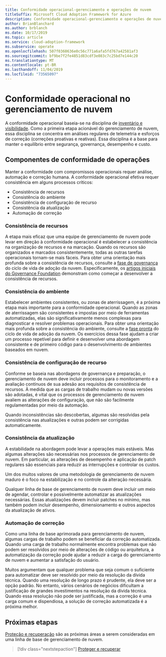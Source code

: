 ```yaml
---
title: Conformidade operacional-gerenciamento e operações de nuvem
titleSuffix: Microsoft Cloud Adoption Framework for Azure
description: Conformidade operacional-gerenciamento e operações de nuvem
author: BrianBlanchard
ms.author: brblanch
ms.date: 10/17/2019
ms.topic: article
ms.service: cloud-adoption-framework
ms.subservice: operate
ms.openlocfilehash: 507f0360636e0c56c771a6afa5fd767a42581af3
ms.sourcegitcommit: bf9be7f2fe4851d83cdf3e083c7c25bd7e144c20
ms.translationtype: MT
ms.contentlocale: pt-BR
ms.lasthandoff: 11/04/2019
ms.locfileid: "73565097"
---
```

# <a name="operational-compliance-in-cloud-management"></a>Conformidade operacional no gerenciamento de nuvem

A conformidade operacional baseia-se na disciplina de [inventário e visibilidade](./inventory.md). Como a primeira etapa acionável do gerenciamento de nuvem, essa disciplina se concentra em análises regulares de telemetria e esforços de correção (correções proativas e reativas). Essa disciplina é a base para manter o equilíbrio entre segurança, governança, desempenho e custo.

## <a name="components-of-operations-compliance"></a>Componentes de conformidade de operações

Manter a conformidade com compromissos operacionais requer análise, automação e correção humana. A conformidade operacional efetiva requer consistência em alguns processos críticos:

- Consistência de recursos
- Consistência do ambiente
- Consistência de configuração de recurso
- Consistência da atualização
- Automação de correção

### <a name="resource-consistency"></a>Consistência de recursos

A etapa mais eficaz que uma equipe de gerenciamento de nuvem pode levar em direção à conformidade operacional é estabelecer a consistência na organização de recursos e na marcação. Quando os recursos são organizados e marcados consistentemente, todas as outras tarefas operacionais tornam-se mais fáceis. Para obter uma orientação mais profunda sobre a consistência de recursos, consulte a [fase de governança](../../govern/index.md) do ciclo de vida de adoção da nuvem. Especificamente, os [artigos iniciais do Governance Foundation](../../govern/initial-foundation.md) demonstram como começar a desenvolver a consistência de recursos.

### <a name="environment-consistency"></a>Consistência do ambiente

Estabelecer ambientes consistentes, ou zonas de aterrissagem, é a próxima etapa mais importante para a conformidade operacional. Quando as zonas de aterrissagem são consistentes e impostas por meio de ferramentas automatizadas, elas são significativamente menos complexas para diagnosticar e resolver problemas operacionais. Para obter uma orientação mais profunda sobre a consistência do ambiente, consulte a [fase pronta](../../ready/index.md) do ciclo de vida de adoção da nuvem. Os exercícios dessa fase ajudam a criar um processo repetível para definir e desenvolver uma abordagem consistente e de primeiro código para o desenvolvimento de ambientes baseados em nuvem.

### <a name="resource-configuration-consistency"></a>Consistência de configuração de recurso

Conforme se baseia nas abordagens de governança e preparação, o gerenciamento de nuvem deve incluir processos para o monitoramento e a avaliação contínuos de sua adesão aos requisitos de consistência de recursos. À medida que as cargas de trabalho mudam ou novas versões são adotadas, é vital que os processos de gerenciamento de nuvem avaliem as alterações de configuração, que não são facilmente regulamentadas por meio da automação.

Quando inconsistências são descobertas, algumas são resolvidas pela consistência nas atualizações e outras podem ser corrigidas automaticamente.

### <a name="update-consistency"></a>Consistência da atualização

A estabilidade na abordagem pode levar a operações mais estáveis. Mas algumas alterações são necessárias nos processos de gerenciamento de nuvem. Em particular, as alterações de desempenho e aplicação de patch regulares são essenciais para reduzir as interrupções e controlar os custos.

Um dos muitos valores de uma metodologia de gerenciamento de nuvem maduro é o foco na estabilização e no controle da alteração necessária.

Qualquer linha de base de gerenciamento de nuvem deve incluir um meio de agendar, controlar e possivelmente automatizar as atualizações necessárias. Essas atualizações devem incluir patches no mínimo, mas também podem incluir desempenho, dimensionamento e outros aspectos da atualização de ativos.

### <a name="remediation-automation"></a>Automação de correção

Como uma linha de base aprimorada para gerenciamento de nuvem, algumas cargas de trabalho podem se beneficiar da correção automatizada. Quando uma carga de trabalho normalmente encontra problemas que não podem ser resolvidos por meio de alterações de código ou arquitetura, a automatização da correção pode ajudar a reduzir a carga do gerenciamento de nuvem e aumentar a satisfação do usuário.

Muitos argumentam que qualquer problema que seja comum o suficiente para automatizar deve ser resolvido por meio da resolução da dívida técnica. Quando uma resolução de longo prazo é prudente, ela deve ser a opção padrão. No entanto, vários cenários de negócios dificultam a justificação de grandes investimentos na resolução da dívida técnica. Quando essa resolução não pode ser justificada, mas a correção é uma carga comum e dispendiosa, a solução de correção automatizada é a próxima melhor.

## <a name="next-steps"></a>Próximas etapas

[Proteção e recuperação](./protect.md) são as próximas áreas a serem consideradas em uma linha de base de gerenciamento de nuvem.

> [!div class="nextstepaction"]
> [Proteger e recuperar](./protect.md)
